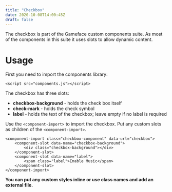 ```yaml
---
title: "Checkbox"
date: 2020-10-08T14:00:45Z
draft: false
---
```


<!--Copyright (c) Coherent Labs AD. All rights reserved. -->

The checkbox is part of the Gameface custom components suite. As most of the components in this suite it uses slots to allow dynamic content.


Usage
===================
First you need to import the components library:

~~~~{.html}
<script src="components.js"></script>
~~~~

The checkbox has three slots:
- **checkbox-background** - holds the check box itself
- **check-mark** - holds the check symbol
- **label** - holds the text of the checkbox; leave empty if no label is required

Use the `<component-import>` to import the checkbox. Put any custom slots as children of the `<component-import>`.

~~~~{.html}
<component-import class="checkbox-component" data-url="checkbox">
    <component-slot data-name="checkbox-background">
        <div class="checkbox-background"></div>
    </component-slot>
    <component-slot data-name="label">
        <span class="label">Enable Music</span>
    </component-slot>
</component-import>
~~~~


**You can put any custom styles inline or use class names and add an external file.**
